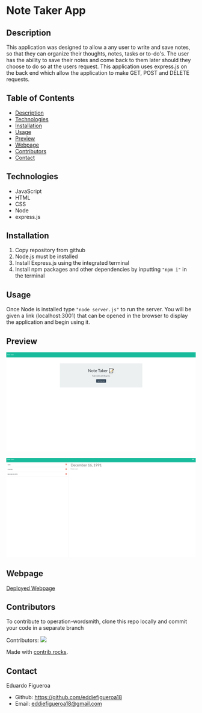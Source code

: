 # Note Taker App

## Description 
This application was designed to allow a any user to write and save notes, so that they can organize their thoughts, notes, tasks or to-do's. The user has the ability to save their notes and come back to them later should they choose to do so at the users request. This application uses express.js on the back end which allow the application to make GET, POST and DELETE requests. 

## Table of Contents
* [Description](#description)
* [Technologies](#technologies)
* [Installation](#installation)
* [Usage](#usage)
* [Preview](#preview)
* [Webpage](#webpage)
* [Contributors](#contributors)
* [Contact](#contact)

## Technologies 
* JavaScript
* HTML
* CSS
* Node
* express.js

## Installation 
1. Copy repository from github 
2. Node.js must be installed
3. Install Express.js using the integrated terminal 
4. Install npm packages and other dependencies by inputting ` "npm i" ` in the terminal

## Usage
Once Node is installed type ` "node server.js" ` to run the server. You will be given a link (localhost:3001) that can be opened in the browser to display the application and begin using it. 

## Preview 
![](./public/assets/images/note-1.png)

![](./public/assets/images/note-2.png)


## Webpage
[Deployed Webpage](https://operation-wordsmith.herokuapp.com/)

## Contributors
To contribute to operation-wordsmith, clone this repo locally and commit your code in a separate branch

Contributors:
<a href="https://github.com/eddiefigueroa18/operation-wordsmith/graphs/contributors">
  <img src="https://contrib.rocks/image?repo=eddiefigueroa18/operation-wordsmith" />
</a>

Made with [contrib.rocks](https://contrib.rocks).

## Contact
Eduardo Figueroa
* Github: https://github.com/eddiefigueroa18
* Email: eddiefigueroa18@gmail.com